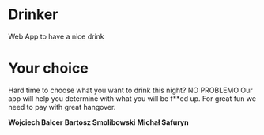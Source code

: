 # Drinker
Web App to have a nice drink

# Your choice
Hard time to choose what you want to drink this night? NO PROBLEMO 
Our app will help you determine with what you will be f**ed up.
For great fun we need to pay with great hangover.

**Wojciech Balcer**
**Bartosz Smolibowski**
**Michał Safuryn**
